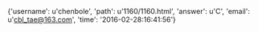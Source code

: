 {'username': u'chenbole', 'path': u'1160/1160.html', 'answer': u'C', 'email': u'cbl_tae@163.com', 'time': '2016-02-28:16:41:56'}